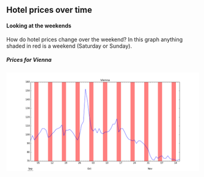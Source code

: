 ## Hotel prices over time

#### Looking at the weekends

How do hotel prices change over the weekend?  In this graph anything shaded in red is a weekend (Saturday or Sunday).

##### Prices for Vienna
<img src="https://github.com/gravity226/hotel_prices/blob/master/imgs/weekends.png" width="800">
